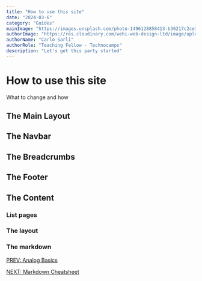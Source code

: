 ```yaml
---
title: "How to use this site" 
date: "2024-03-6"
category: "Guides"
mainImage: "https://images.unsplash.com/photo-1496128858413-b36217c2ce36?ixlib=rb-4.0.3&ixid=MnwxMjA3fDB8MHxwaG90by1wYWdlfHx8fGVufDB8fHx8&auto=format&fit=crop&w=3603&q=80"
authorImage: "https://res.cloudinary.com/wehi-web-design-ltd/image/upload/v1698242293/carlosarli.com/photo/image0.jpg"
authorName: "Carlo Sarli"
authorRole: "Teaching Fellow - Technocamps"
description: "Let's get this party started"
---
```


# How to use this site
What to change and how

## The Main Layout
## The Navbar
## The Breadcrumbs
## The Footer
## The Content
### List pages
### The layout
### The markdown

[PREV: Analog Basics](./docs/analog-basics)

[NEXT: Markdown Cheatsheet](./docs/markdown-cheatsheet)
